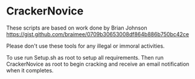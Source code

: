 # CrackerNovice

These scripts are based on work done by Brian Johnson
https://gist.github.com/braimee/0709b30653008df864b886b750bc42ce

Please don't use these tools for any illegal or immoral activities.

To use run Setup.sh as root to setup all requirements.  Then run CrackerNovice as root to begin cracking and receive an email notification when it completes.

